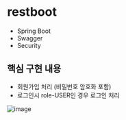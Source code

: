 # restboot
- Spring Boot
- Swagger
- Security
## 핵심 구현 내용
-  회원가입 처리 (비밀번호 암호화 포함)
-  로그인시 role-USER인 경우 로그인 처리

![image](https://github.com/swanbaek/restboot/assets/20180958/f51e3817-01d5-4443-8806-dc75e0fa7c64)

